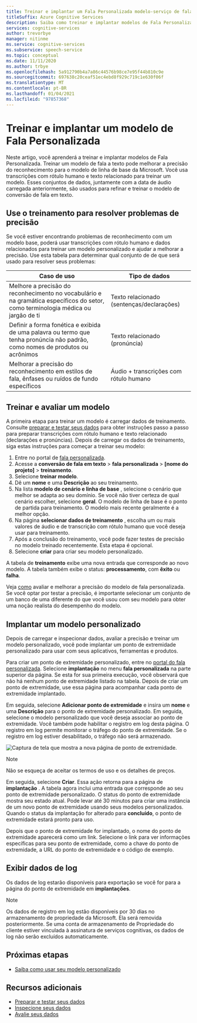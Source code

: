 ```yaml
---
title: Treinar e implantar um Fala Personalizada modelo-serviço de fala
titleSuffix: Azure Cognitive Services
description: Saiba como treinar e implantar modelos de Fala Personalizada. Treinar um modelo de fala a texto pode melhorar a precisão do reconhecimento para o modelo de linha de base da Microsoft ou para um modelo personalizado.
services: cognitive-services
author: trevorbye
manager: nitinme
ms.service: cognitive-services
ms.subservice: speech-service
ms.topic: conceptual
ms.date: 11/11/2020
ms.author: trbye
ms.openlocfilehash: 5a912790b4a7a86c44576b98ce7e95f44b810c9e
ms.sourcegitcommit: 697638c20ceaf51ec4ebd8f929c719c1e630f06f
ms.translationtype: MT
ms.contentlocale: pt-BR
ms.lasthandoff: 01/04/2021
ms.locfileid: "97857368"
---
```

# <a name="train-and-deploy-a-custom-speech-model"></a>Treinar e implantar um modelo de Fala Personalizada

Neste artigo, você aprenderá a treinar e implantar modelos de Fala Personalizada. Treinar um modelo de fala a texto pode melhorar a precisão do reconhecimento para o modelo de linha de base da Microsoft. Você usa transcrições com rótulo humano e texto relacionado para treinar um modelo. Esses conjuntos de dados, juntamente com a data de áudio carregada anteriormente, são usados para refinar e treinar o modelo de conversão de fala em texto.

## <a name="use-training-to-resolve-accuracy-problems"></a>Use o treinamento para resolver problemas de precisão

Se você estiver encontrando problemas de reconhecimento com um modelo base, poderá usar transcrições com rótulo humano e dados relacionados para treinar um modelo personalizado e ajudar a melhorar a precisão. Use esta tabela para determinar qual conjunto de de que será usado para resolver seus problemas:

| Caso de uso | Tipo de dados |
| -------- | --------- |
| Melhore a precisão do reconhecimento no vocabulário e na gramática específicos do setor, como terminologia médica ou jargão de ti | Texto relacionado (sentenças/declarações) |
| Definir a forma fonética e exibida de uma palavra ou termo que tenha pronúncia não padrão, como nomes de produtos ou acrônimos | Texto relacionado (pronúncia) |
| Melhorar a precisão do reconhecimento em estilos de fala, ênfases ou ruídos de fundo específicos | Áudio + transcrições com rótulo humano |

## <a name="train-and-evaluate-a-model"></a>Treinar e avaliar um modelo

A primeira etapa para treinar um modelo é carregar dados de treinamento. Consulte [preparar e testar seus dados](./how-to-custom-speech-test-and-train.md) para obter instruções passo a passo para preparar transcrições com rótulo humano e texto relacionado (declarações e pronúncias). Depois de carregar os dados de treinamento, siga estas instruções para começar a treinar seu modelo:

1. Entre no portal de [fala personalizada](https://speech.microsoft.com/customspeech).
2. Acesse a **conversão de fala em texto**  >  **fala personalizada**  >  **[nome do projeto]**  >  **treinamento**.
3. Selecione **treinar modelo**.
4. Dê um **nome** e uma **Descrição** ao seu treinamento.
5. Na lista **modelo de cenário e linha de base** , selecione o cenário que melhor se adapta ao seu domínio. Se você não tiver certeza de qual cenário escolher, selecione **geral**. O modelo de linha de base é o ponto de partida para treinamento. O modelo mais recente geralmente é a melhor opção.
6. Na página **selecionar dados de treinamento** , escolha um ou mais valores de áudio e de transcrição com rótulo humano que você deseja usar para treinamento.
7. Após a conclusão do treinamento, você pode fazer testes de precisão no modelo treinado recentemente. Esta etapa é opcional.
8. Selecione **criar** para criar seu modelo personalizado.

A tabela de **treinamento** exibe uma nova entrada que corresponde ao novo modelo. A tabela também exibe o status: **processamento**, com **êxito** ou **falha**.

Veja [como](how-to-custom-speech-evaluate-data.md) avaliar e melhorar a precisão do modelo de fala personalizada. Se você optar por testar a precisão, é importante selecionar um conjunto de um banco de uma diferente do que você usou com seu modelo para obter uma noção realista do desempenho do modelo.

## <a name="deploy-a-custom-model"></a>Implantar um modelo personalizado

Depois de carregar e inspecionar dados, avaliar a precisão e treinar um modelo personalizado, você pode implantar um ponto de extremidade personalizado para usar com seus aplicativos, ferramentas e produtos. 

Para criar um ponto de extremidade personalizado, entre no [portal do fala personalizada](https://speech.microsoft.com/customspeech). Selecione **implantação** no menu **fala personalizada** na parte superior da página. Se esta for sua primeira execução, você observará que não há nenhum ponto de extremidade listado na tabela. Depois de criar um ponto de extremidade, use essa página para acompanhar cada ponto de extremidade implantado.

Em seguida, selecione **Adicionar ponto de extremidade** e insira um **nome** e uma **Descrição** para o ponto de extremidade personalizado. Em seguida, selecione o modelo personalizado que você deseja associar ao ponto de extremidade.  Você também pode habilitar o registro em log desta página. O registro em log permite monitorar o tráfego do ponto de extremidade. Se o registro em log estiver desabilitado, o tráfego não será armazenado.

![Captura de tela que mostra a nova página de ponto de extremidade.](./media/custom-speech/custom-speech-deploy-model.png)

> [!NOTE]
> Não se esqueça de aceitar os termos de uso e os detalhes de preços.

Em seguida, selecione **Criar**. Essa ação retorna para a página de **implantação** . A tabela agora inclui uma entrada que corresponde ao seu ponto de extremidade personalizado. O status do ponto de extremidade mostra seu estado atual. Pode levar até 30 minutos para criar uma instância de um novo ponto de extremidade usando seus modelos personalizados. Quando o status da implantação for alterado para **concluído**, o ponto de extremidade estará pronto para uso.

Depois que o ponto de extremidade for implantado, o nome do ponto de extremidade aparecerá como um link. Selecione o link para ver informações específicas para seu ponto de extremidade, como a chave do ponto de extremidade, a URL do ponto de extremidade e o código de exemplo.

## <a name="view-logging-data"></a>Exibir dados de log

Os dados de log estarão disponíveis para exportação se você for para a página do ponto de extremidade em **implantações**.
> [!NOTE]
>Os dados de registro em log estão disponíveis por 30 dias no armazenamento de propriedade da Microsoft. Ela será removida posteriormente. Se uma conta de armazenamento de Propriedade do cliente estiver vinculada à assinatura de serviços cognitivas, os dados de log não serão excluídos automaticamente.

## <a name="next-steps"></a>Próximas etapas

* [Saiba como usar seu modelo personalizado](how-to-specify-source-language.md)

## <a name="additional-resources"></a>Recursos adicionais

- [Preparar e testar seus dados](./how-to-custom-speech-test-and-train.md)
- [Inspecione seus dados](how-to-custom-speech-inspect-data.md)
- [Avalie seus dados](how-to-custom-speech-evaluate-data.md)

